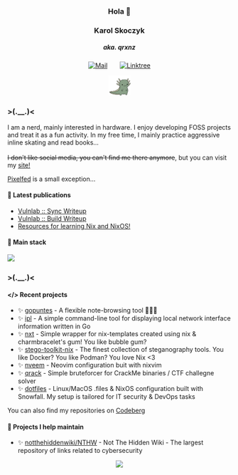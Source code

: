 <h3 align="center">Hola 👋</h3>
<h3 align="center"> Karol Skoczyk</h3>
<h5 align="center"> aka. qrxnz</h5>

<!-- Social icons section -->
<p align="center">
  <a href="mailto:send@qrxnz.dev"><img width="48px" alt="Mail" title="Mail" src="https://img.icons8.com/pulsar-color/48/apple-mail.png"/></a>
  &#8287;&#8287;&#8287;&#8287;&#8287;
  <!-- <a href="#"><img width="48px" alt="Soundcloud" title="Soundcloud" src="https://img.icons8.com/pulsar-color/48/soundcloud.png"></a>
  &#8287;&#8287;&#8287;&#8287;&#8287; -->
  <a href="https://linktr.ee/qrxnz"><img width="48px" alt="Linktree" title="Linktree" src="https://img.icons8.com/pulsar-color/48/linktree.png"/></a>
<!-- icon set https://icons8.com/icon/set/logos/pulsar-color -->
</p>

<p align="center">
  <img src="./img/abiera-axolotl.gif" width="10%"/>
</p>

### >(.\_\_.)<

I am a nerd, mainly interested in hardware. I enjoy developing FOSS projects and treat it as a fun activity. In my free time, I mainly practice aggressive inline skating and read books... \
\
~~I don't like social media, you can't find me there anymore~~, but you can visit my [site!](https://qrxnz.dev/)

[Pixelfed](https://luzeed.org/qrxnz) is a small exception...

#### 📣 Latest publications

<!-- BLOG-POST-LIST:START -->
- [Vulnlab :: Sync Writeup](https://qrxnz.dev/posts/sync_vl/)
- [Vulnlab :: Build Writeup](https://qrxnz.dev/posts/build_vl/)
- [Resources for learning Nix and NixOS!](https://qrxnz.dev/posts/nix-resources/)
<!-- BLOG-POST-LIST:END -->

#### 💖 Main stack

<p align="left">
  <a href="https://go-skill-icons.vercel.app/">
    <img src="https://go-skill-icons.vercel.app/api/icons?i=git,neovim,go,nix,bash,js,ts,bun,tailwind,hugo,playwright,githubactions," />
  </a>
</p>

### >(.\_\_.)<

#### </> Recent projects

- ✨ [gopuntes](https://github.com/qrxnz/gopuntes) - A flexible note-browsing tool 💖🇪🇸
- ✨ [ipl](https://github.com/qrxnz/ipl) - A simple command-line tool for displaying local network interface information written in Go
- ✨ [nxt](https://github.com/qrxnz/nxt) - Simple wrapper for nix-templates created using nix & charmbracelet's gum! You like bubble gum?
- ✨ [stego-toolkit-nix](https://github.com/qrxnz/stego-toolkit-nix) - The finest collection of steganography tools. You like Docker? You like Podman? You love Nix <3
- ✨ [nveem](https://github.com/qrxnz/nveem) - Neovim configuration buit with nixvim
- ✨ [qrack](https://github.com/qrxnz/qrack) - Simple bruteforcer for CrackMe binaries / CTF challegne solver
- ✨ [dotfiles](https://github.com/qrxnz/dotfiles) - Linux/MacOS .files & NixOS configuration built with Snowfall. My setup is tailored for IT security & DevOps tasks

You can also find my repositories on [Codeberg](https://codeberg.org/qrxnz)

#### 🤝 Projects I help maintain

- ✨ [notthehiddenwiki/NTHW](https://github.com/notthehiddenwiki/NTHW) - Not The Hidden Wiki - The largest repository of links related to cybersecurity

<div align="center">
  <img height="150" src="https://gitlab.com/uploads/-/system/project/avatar/40020538/37decf44c034050aa85e287982dfc91d5841db78_1_.png"  />
</div>

